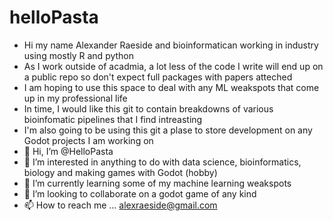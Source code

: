 # helloPasta

- Hi my name Alexander Raeside and bioinformatican working in industry using mostly R and python
- As I work outside of acadmia, a lot less of the code I write will end up on a public repo so don't expect full packages with papers atteched
- I am hoping to use this space to deal with any ML weakspots that come up in my professional life
- In time, I would like this git to contain breakdowns of various bioinfomatic pipelines that I find intreasting 
- I'm also going to be using this git a plase to store development on any Godot projects I am working on
- 👋 Hi, I’m @HelloPasta
- 👀 I’m interested in anything to do with data science, bioinformatics, biology and making games with Godot (hobby)
- 🌱 I’m currently learning some of my machine learning weakspots 
- 💞️ I’m looking to collaborate on a godot game of any kind
- 📫 How to reach me ... alexraeside@gmail.com

<!---
HelloPasta/HelloPasta is a ✨ special ✨ repository because its `README.md` (this file) appears on your GitHub profile.
You can click the Preview link to take a look at your changes.
--->
